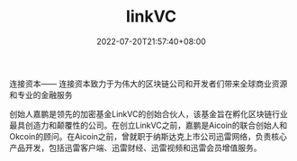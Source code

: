 ﻿---
weight: 
title: "linkVC"
description: "连接资本—— 连接资本致力于为伟大的区块链公司和开发者们带来全球商业资源和专业的金融服务"
date: 2022-07-20T21:57:40+08:00
lastmod: 2022-07-20T16:45:40+08:00
draft: false
authors: ["seven"]
featuredImage: "linkvc.jpg"
link: "http://www.linkvc.com/"
tags: ["投资机构","linkVC"]
categories: ["navigation"]
navigation: ["投资机构"]
lightgallery: true
toc: true
pinned: false
recommend: false
recommend1: false
---
连接资本—— 连接资本致力于为伟大的区块链公司和开发者们带来全球商业资源和专业的金融服务

创始人嘉鹏是领先的加密基金LinkVC的创始合伙人，该基金旨在孵化区块链行业最具创造力和颠覆性的公司。在创立LinkVC之前，嘉鹏是Aicoin的联合创始人和Okcoin的顾问。在Aicoin之前，曾就职于纳斯达克上市公司迅雷网络，负责核心产品开发，包括迅雷客户端、迅雷财经、迅雷视频和迅雷会员增值服务。